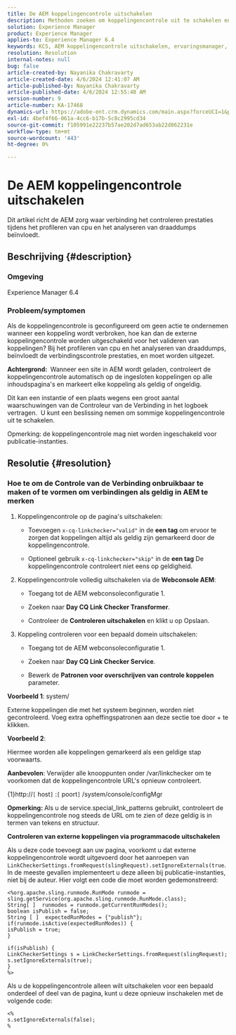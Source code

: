 ```yaml
---
title: De AEM koppelingencontrole uitschakelen
description: Methoden zoeken om koppelingencontrole uit te schakelen en koppelingen als geldig in AEM te markeren.
solution: Experience Manager
product: Experience Manager
applies-to: Experience Manager 6.4
keywords: KCS, AEM koppelingencontrole uitschakelen, ervaringsmanager, AEM
resolution: Resolution
internal-notes: null
bug: false
article-created-by: Nayanika Chakravarty
article-created-date: 4/6/2024 12:41:07 AM
article-published-by: Nayanika Chakravarty
article-published-date: 4/6/2024 12:55:48 AM
version-number: 9
article-number: KA-17468
dynamics-url: https://adobe-ent.crm.dynamics.com/main.aspx?forceUCI=1&pagetype=entityrecord&etn=knowledgearticle&id=c56c0f56-aef3-ee11-904b-6045bd006b25
exl-id: 4bef4f66-061a-4cc6-b17b-5c8c2995cd34
source-git-commit: f105991e22237b57ae202d7ad653ab22d862231e
workflow-type: tm+mt
source-wordcount: '443'
ht-degree: 0%

---
```


# De AEM koppelingencontrole uitschakelen


Dit artikel richt de AEM zorg waar verbinding het controleren prestaties tijdens het profileren van cpu en het analyseren van draaddumps beïnvloedt.

## Beschrijving {#description}


### <b>Omgeving</b>

Experience Manager 6.4

### <b>Probleem/symptomen</b>

Als de koppelingencontrole is geconfigureerd om geen actie te ondernemen wanneer een koppeling wordt verbroken, hoe kan dan de externe koppelingencontrole worden uitgeschakeld voor het valideren van koppelingen? Bij het profileren van cpu en het analyseren van draaddumps, beïnvloedt de verbindingscontrole prestaties, en moet worden uitgezet.

<b>Achtergrond: </b> Wanneer een site in AEM wordt geladen, controleert de koppelingencontrole automatisch op de ingesloten koppelingen op alle inhoudspagina&#39;s en markeert elke koppeling als geldig of ongeldig.

Dit kan een instantie of een plaats wegens een groot aantal waarschuwingen van de Controleur van de Verbinding in het logboek vertragen.  U kunt een beslissing nemen om sommige koppelingencontrole uit te schakelen.

Opmerking: de koppelingencontrole mag niet worden ingeschakeld voor publicatie-instanties.


## Resolutie {#resolution}


### Hoe te om de Controle van de Verbinding onbruikbaar te maken of te vormen om verbindingen als geldig in AEM te merken

1. Koppelingencontrole op de pagina&#39;s uitschakelen:

   - Toevoegen `x-cq-linkchecker="valid"` in de <b>een tag</b> om ervoor te zorgen dat koppelingen altijd als geldig zijn gemarkeerd door de koppelingencontrole.


   - Optioneel gebruik `x-cq-linkchecker="skip"` in de <b>een tag</b> De koppelingencontrole controleert niet eens op geldigheid.
2. Koppelingencontrole volledig uitschakelen via de <b>Webconsole AEM</b>:
   - Toegang tot de AEM webconsoleconfiguratie 1.


   - Zoeken naar <b>Day CQ Link Checker Transformer</b>.


   - Controleer de <b>Controleren uitschakelen</b> en klikt u op Opslaan.
3. Koppeling controleren voor een bepaald domein uitschakelen:
   - Toegang tot de AEM webconsoleconfiguratie 1.


   - Zoeken naar <b>Day CQ Link Checker Service</b>.


   - Bewerk de <b>Patronen voor overschrijven van controle koppelen</b> parameter.


<b>Voorbeeld 1</b>: system/

Externe koppelingen die met het systeem beginnen, worden niet gecontroleerd. Voeg extra opheffingspatronen aan deze sectie toe door + te klikken.

<b>Voorbeeld 2</b>:

Hiermee worden alle koppelingen gemarkeerd als een geldige stap voorwaarts.

<b>Aanbevolen</b>: Verwijder alle knooppunten onder /var/linkchecker om te voorkomen dat de koppelingencontrole URL&#39;s opnieuw controleert.

{1}http://`[` host`]` :`[` poort`]` /system/console/configMgr

<b>Opmerking: </b>Als u de service.special_link_patterns gebruikt, controleert de koppelingencontrole nog steeds de URL om te zien of deze geldig is in termen van tekens en structuur.

<b>Controleren van externe koppelingen via programmacode uitschakelen</b>

Als u deze code toevoegt aan uw pagina, voorkomt u dat externe koppelingencontrole wordt uitgevoerd door het aanroepen van `LinkCheckerSettings.fromRequest(slingRequest).setIgnoreExternals(true`. In de meeste gevallen implementeert u deze alleen bij publicatie-instanties, niet bij de auteur. Hier volgt een code die moet worden gedemonstreerd:




```
<%org.apache.sling.runmode.RunMode runmode = sling.getService(org.apache.sling.runmode.RunMode.class);
String[ ]  runmodes = runmode.getCurrentRunModes();
boolean isPublish = false;
String [ ]  expectedRunModes = {"publish"};
if(runmode.isActive(expectedRunModes)) {
isPublish = true;
}

if(isPublish) {
LinkCheckerSettings s = LinkCheckerSettings.fromRequest(slingRequest);
s.setIgnoreExternals(true);
}
%>
```




Als u de koppelingencontrole alleen wilt uitschakelen voor een bepaald onderdeel of deel van de pagina, kunt u deze opnieuw inschakelen met de volgende code:


```
<%
s.setIgnoreExternals(false);
%
```
